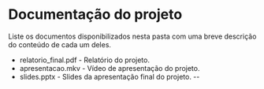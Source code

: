 # Documentação do projeto

Liste os documentos disponibilizados nesta pasta com uma breve descrição do conteúdo de cada um deles.

* relatorio_final.pdf - Relatório do projeto.
* apresentacao.mkv - Vídeo de apresentação do projeto.
* slides.pptx - Slides da apresentação final do projeto.
--

